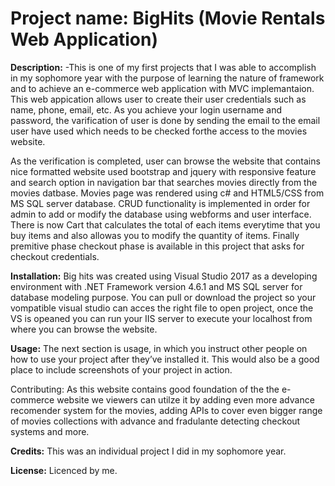
# **Project name:** BigHits (Movie Rentals Web Application)

**Description:** 
-This is one of my first projects that I was able to accomplish in my sophomore year with the purpose of learning the nature of framework and to achieve an e-commerce web application with MVC implemantaion. This web appication allows user to create their user credentials such as name, phone, email, etc. As you achieve your login username and password, the varification of user is done by sending the email to the email user have used which needs to be checked forthe access to the movies website. 

As the verification is completed, user can browse the website that contains nice formatted website used bootstrap and jquery with responsive feature and search option in navigation bar that searches movies directly from the movies datbase. Movies page was rendered using c# and HTML5/CSS from MS SQL server database. CRUD functionality is implemented in order for admin to add or modify the database using webforms and user interface. There is now Cart that calculates the total of each items everytime that you buy items and also allowas you to modify the quantity of items. Finally premitive phase checkout phase is available in this project that asks for checkout credentials.


**Installation:** Big hits was created using Visual Studio 2017 as a developing environment with .NET Framework version 4.6.1 and MS SQL server for database modeling purpose. You can pull or download the project so your vompatible visual studio can acces the right file to open project, once the VS is opeaned you can run your IIS server to execute your localhost from where you can browse the website.

**Usage:** The next section is usage, in which you instruct other people on how to use your project after they’ve installed it. This would also be a good place to include screenshots of your project in action.

Contributing: As this website contains good foundation of the the e-commerce website we viewers can utilze it by adding even more advance recomender system for the movies, adding APIs to cover even bigger range of movies collections with advance and fradulante detecting checkout systems and more. 

**Credits:** This was an individual project I did in my sophomore year.

**License:** Licenced by me.
